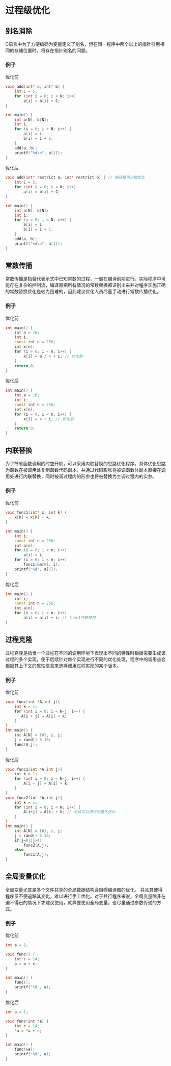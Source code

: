 # 过程级优化

## 别名消除

C语言中为了方便编码为变量定义了别名，但在同一程序中两个以上的指针引用相同的存储位置时，将存在指针别名的问题。

### 例子

优化前

```c++
void add(int* a, int* b) {
    int C = 5;
    for (int i = 0; i < N; i++)
        a[i] = b[i] + C;
}

int main() {
    int a[N], b[N];
    int i;
    for (i = 0; i < N; i++) {
        a[i] = i;
        b[i] = i + 1;
    }
    add(a, b);
    printf("%d\n", a[1]);
}
```



优化后

```c++
void add(int* restrict a, int* restrict b) { // 编译器可以做优化
    int C = 5;
    for (int i = 0; i < N; i++)
        a[i] = b[i] + C;
}

int main() {
    int a[N], b[N];
    int i;
    for (i = 0; i < N; i++) {
        a[i] = i;
        b[i] = i + 1;
    }
    add(a, b);
    printf("%d\n", a[1]);
}
```





## 常数传播

常数传播是指替代表示式中已知常数的过程，一般在编译前期进行。实际程序中可能存在复杂的控制流，编译器把所有情况的常数替换都识别出来并对程序实施正确的常数替换优化是较为困难的，因此建议优化人员尽量手动进行常数传播优化。

### 例子

优化前

```c++
int main() {
    int a = 16;
    int i;
    const int n = 256;
    int x[n];
    for (i = 0; i < n; i++) {
        x[i] = a / 4 + i; // 优化前
    }
    return 0;
}
```



优化后

```c++
int main() {
    int a = 16;
    int i;
    const int n = 256;
    int x[n];
    for (i = 0; i < n; i++) {
        x[i] = 4 + i; // 优化后
    }
    return 0;
}
```





## 内联替换

为了节省函数调用的时空开销，可以采用内联替换的思路优化程序，具体优化思路为函数在被调用处复制函数代码副本，并通过代码膨胀将被调函数体副本直接在调用处进行内联替换，同时被调过程内的形参也将被替换为主调过程内的实参。

### 例子

优化前

```c++
void func1(int* x, int k) {
    x[k] = x[k] + k;
}

int main() {
    int i;
    const int n = 256;
    int a[n];
    for (i = 0; i < n; i++)
        a[i] = i;
    for (i = 0; i < n; i++)
        func1(&a[0], i);
    printf("%d", a[5]);
}
```



优化后

```c++
int main() {
    int i;
    const int n = 256;
    int a[n];
    for (i = 0; i < n; i++)
        a[i] = a[i] + i; // func1内联替换
}
```





## 过程克隆

过程克隆是指当一个过程在不同的调用环境下表现出不同的特性时根据需要生成该过程的多个实现，便于后续针对每个实现进行不同的优化处理，程序中的调用点会根据其上下文的属性信息来选择调用过程实现的某个版本。

### 例子

优化前

```c++
void func(int *A,int j){
    int k = 1;
    for (int i = 0; i < N-j; i++) {
       A[i + j] = A[i] + k;
    }
}
int main() {
    int A[N] = {0}, i, j;
    j = rand() % 10;
    func(A,j);
}
```



优化后

```c++
void func1(int *A,int j){
    int k = 1;
    for (int i = 0; i < N-j; i++) {
        A[i + j] = A[i] + k;
    }
}
void func2(int *A,int j){
    int k = 1;
    for (int i = 0; i < N; i++) {
        A[i+j] = A[i] + k; // 后续可以进行向量化优化
    }
}
int main() {
    int A[N] = {0}, i, j;
    j = rand() % 10;
    if(j=0||j>4)
        func2(A,j);
    else
        func1(A,j);
}
```





## 全局变量优化

全局变量尤其是多个文件共享的全局数据结构会阻碍编译器的优化。 并且其使得程序员不便追踪其变化，难以进行手工优化。对于并行程序来说，全局变量除非在迫不得已的情况下才建议使用，就算要使用全局变量，也尽量通过参数传递的方式。

### 例子

优化前

```c++
int a = 1;

void func() {
	int c = 14;
	a = a + c;
}

int main() {
	func();
	printf("%d", a);
}
```



优化后

```c++
int a = 1;

void func(int *a) {
	int c = 14;
	*a = *a + c;
}

int main() {
	func(&a);
	printf("%d", a);
}
```

